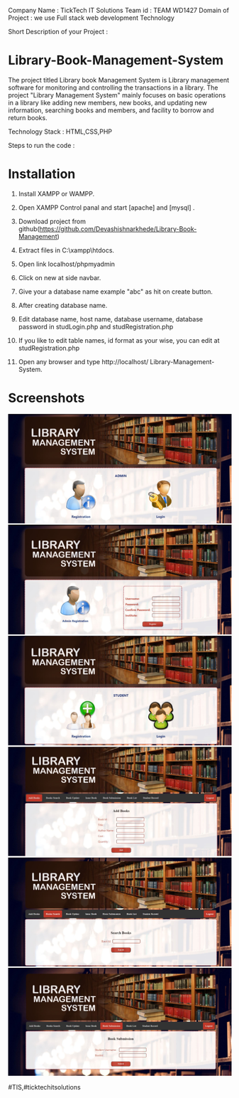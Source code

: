 Company Name        : TickTech IT Solutions
Team id             : TEAM WD1427
Domain of Project   : we use Full stack web development Technology

Short Description of your Project :
# Library-Book-Management-System
The project titled Library book Management System is Library management software for monitoring and controlling the transactions in a library. The project "Library Management System" mainly focuses on basic operations in a library like adding new members, new books, and updating new information, searching books and members, and facility to borrow and return books.

 Technology Stack   : HTML,CSS,PHP

Steps to run the code :

# Installation

1. Install XAMPP or WAMPP.

2. Open XAMPP Control panal and start [apache] and [mysql] .

3. Download project from github(https://github.com/Devashishnarkhede/Library-Book-Management) 
    
4. Extract files in C:\\xampp\htdocs\.

5. Open link localhost/phpmyadmin

6. Click on new at side navbar.

7. Give your a database name example "abc" as  hit on create button.

8. After creating database name.

9. Edit database name, host name, database username, database password in studLogin.php and studRegistration.php

10. If you like to edit table names, id format as your wise,  you can edit at studRegistration.php

11. Open any browser and type http://localhost/ Library-Management-System.

# Screenshots

![Image of adduser](https://github.com/SatyamSoni23/Library-Management-System/blob/master/Screenshots/home.JPG)
![Image of adduser](https://github.com/SatyamSoni23/Library-Management-System/blob/master/Screenshots/register.JPG)
![Image of adduser](https://github.com/SatyamSoni23/Library-Management-System/blob/master/Screenshots/stud.JPG)
![Image of adduser](https://github.com/SatyamSoni23/Library-Management-System/blob/master/Screenshots/add%20books.JPG)
![Image of adduser](https://github.com/SatyamSoni23/Library-Management-System/blob/master/Screenshots/search.JPG)
![Image of adduser](https://github.com/SatyamSoni23/Library-Management-System/blob/master/Screenshots/submission.JPG)

#TIS,#ticktechitsolutions
